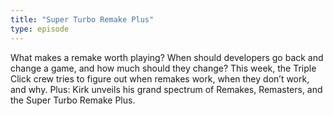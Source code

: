 ```yaml
---
title: "Super Turbo Remake Plus"
type: episode
---
```

What makes a remake worth playing? When should developers go back and change a game, and how much should they change? This week, the Triple Click crew tries to figure out when remakes work, when they don’t work, and why. Plus: Kirk unveils his grand spectrum of Remakes, Remasters, and the Super Turbo Remake Plus.